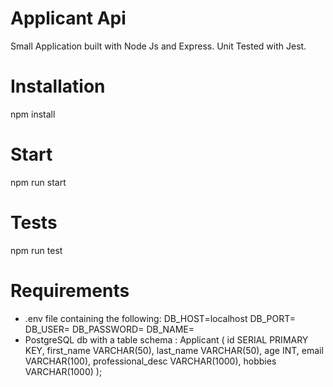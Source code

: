 # Applicant Api

Small Application built with Node Js and Express. Unit Tested with Jest.

# Installation

npm install

# Start

npm run start

# Tests

npm run test

# Requirements

- .env file containing the following:
  DB_HOST=localhost
  DB_PORT=
  DB_USER=
  DB_PASSWORD=
  DB_NAME=
- PostgreSQL db with a table schema : Applicant (
  id SERIAL PRIMARY KEY,
  first_name VARCHAR(50),
  last_name VARCHAR(50),
  age INT,
  email VARCHAR(100),
  professional_desc VARCHAR(1000),
  hobbies VARCHAR(1000)
  );
